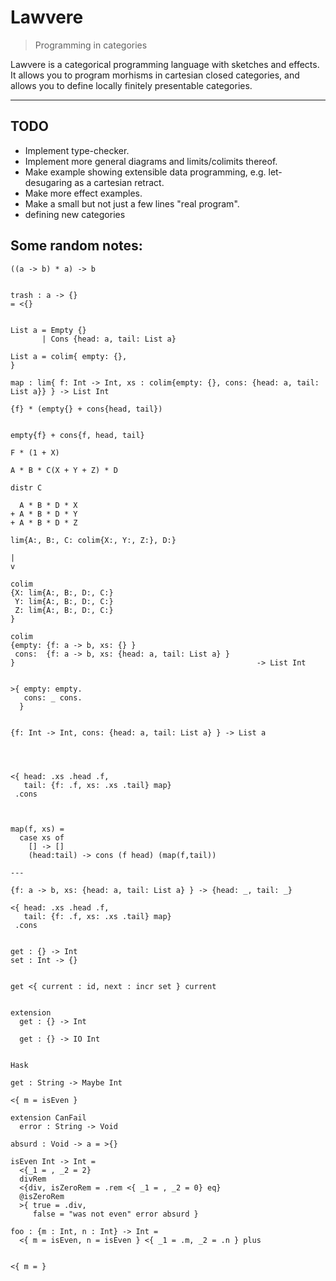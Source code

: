 # Lawvere

> Programming in categories

Lawvere is a categorical programming language with sketches and effects. It allows you to program morhisms in cartesian closed categories, and allows you to define locally finitely presentable categories.

---

## TODO

- Implement type-checker.
- Implement more general diagrams and limits/colimits thereof.
- Make example showing extensible data programming, e.g. let-desugaring as a cartesian retract.
- Make more effect examples.
- Make a small but not just a few lines "real program".
- defining new categories

## Some random notes:

```
((a -> b) * a) -> b


trash : a -> {}
= <{}


List a = Empty {}
       | Cons {head: a, tail: List a}

List a = colim{ empty: {},
}

map : lim{ f: Int -> Int, xs : colim{empty: {}, cons: {head: a, tail: List a}} } -> List Int

{f} * (empty{} + cons{head, tail})


empty{f} + cons{f, head, tail}

F * (1 + X)

A * B * C(X + Y + Z) * D    

distr C

  A * B * D * X
+ A * B * D * Y
+ A * B * D * Z

lim{A:, B:, C: colim{X:, Y:, Z:}, D:}

|
v

colim
{X: lim{A:, B:, D:, C:}
 Y: lim{A:, B:, D:, C:}
 Z: lim{A:, B:, D:, C:}
}

colim
{empty: {f: a -> b, xs: {} }
 cons:  {f: a -> b, xs: {head: a, tail: List a} }
}                                                      -> List Int


>{ empty: empty.
   cons: _ cons.
  }


{f: Int -> Int, cons: {head: a, tail: List a} } -> List a




<{ head: .xs .head .f,
   tail: {f: .f, xs: .xs .tail} map}
 .cons



map(f, xs) =
  case xs of
    [] -> []
    (head:tail) -> cons (f head) (map(f,tail))

---

{f: a -> b, xs: {head: a, tail: List a} } -> {head: _, tail: _}

<{ head: .xs .head .f,
   tail: {f: .f, xs: .xs .tail} map}
 .cons


get : {} -> Int
set : Int -> {}


get <{ current : id, next : incr set } current


extension
  get : {} -> Int

  get : {} -> IO Int


Hask

get : String -> Maybe Int
```

```
<{ m = isEven }
```


```
extension CanFail
  error : String -> Void

absurd : Void -> a = >{}

isEven Int -> Int =
  <{_1 = , _2 = 2}
  divRem
  <{div, isZeroRem = .rem <{ _1 = , _2 = 0} eq}
  @isZeroRem
  >{ true = .div,
     false = "was not even" error absurd }

foo : {m : Int, n : Int} -> Int =
  <{ m = isEven, n = isEven } <{ _1 = .m, _2 = .n } plus


```



```
<{ m = }
```

